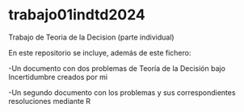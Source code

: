 # trabajo01indtd2024
Trabajo de Teoria de la Decision (parte individual)

En este repositorio se incluye, además de este fichero:

  -Un documento con dos problemas de Teoría de la Decisión bajo Incertidumbre creados por mi 
  
  -Un segundo documento con los problemas y sus correspondientes resoluciones mediante R
